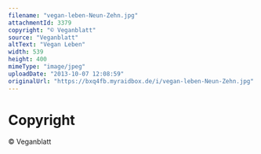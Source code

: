 ```yaml
---
filename: "vegan-leben-Neun-Zehn.jpg"
attachmentId: 3379
copyright: "© Veganblatt"
source: "Veganblatt"
altText: "Vegan Leben"
width: 539
height: 400
mimeType: "image/jpeg"
uploadDate: "2013-10-07 12:08:59"
originalUrl: "https://bxq4fb.myraidbox.de/i/vegan-leben-Neun-Zehn.jpg"
---
```


# Copyright

© Veganblatt
